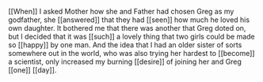 [[When]] I asked Mother how she and Father had chosen Greg as my godfather, she [[answered]] that they had [[seen]] how much he loved his own daughter. It bothered me that there was another that Greg doted on, but I decided that it was [[such]] a lovely thing that two girls could be made so [[happy]] by one man. And the idea that I had an older sister of sorts somewhere out in the world, who was also trying her hardest to [[become]] a scientist, only increased my burning [[desire]] of joining her and Greg [[one]] [[day]].